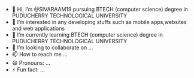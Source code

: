 - 👋 Hi, I’m @SIVARAAM19 pursuing BTECH (computer science) degree in PUDUCHERRY TECHNOLOGICAL UNIVERSITY 
- 👀 I’m interested in any developing stuffs such as mobile apps,websites and web applications
- 🌱 I’m currently learning BTECH (computer science) degree in PUDUCHERRY TECHNOLOGICAL UNIVERSITY
- 💞️ I’m looking to collaborate on ...
- 📫 How to reach me ...
- 😄 Pronouns: ...
- ⚡ Fun fact: ...

<!---
SIVARAAM19/SIVARAAM19 is a ✨ special ✨ repository because its `README.md` (this file) appears on your GitHub profile.
You can click the Preview link to take a look at your changes.
--->
